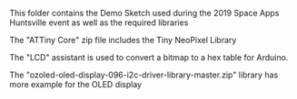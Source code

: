 This folder contains the Demo Sketch used during the 2019 Space Apps Huntsville event as well as the required libraries

The "ATTiny Core" zip file includes the Tiny NeoPixel Library

The "LCD" assistant is used to convert a bitmap to a hex table for Arduino.

The "ozoled-oled-display-096-i2c-driver-library-master.zip" library has more example for the OLED display
